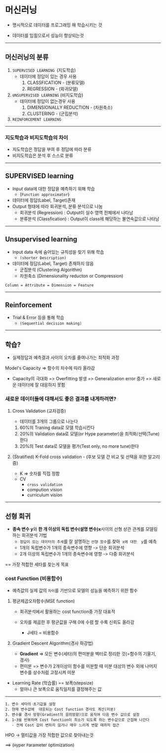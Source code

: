 # 머신러닝

- 명시적으로 데이터를 프로그래밍 해 학습시키는 것

- 데이터를 입힘으로서 성능이 향상되는것

---

## 머신러닝의 분류

1. `SUPERVISED LEARNING `(지도학습)
   - 데이터에 정답이 있는 경우 사용
      1. CLASSFICATION - (분류모델)
      2. REGRESSION - (회귀모델)
2. `UNSUPERVISED LEARNING` (비지도학습)
   - 데이터에 정답이 없는경우 사용
      1. DIMENSIONALLY REDUCTION - (차원축소)
      2. CLUSTERING - (군집분석)
3. `REINFORCEMENT LEARNING`

---

### 지도학습과 비지도학습의 차이

- 지도학습은 정답을 부여 후 정답에 따라 분류
- 비지도학습은 분석 후 스스로 분류

---

## SUPERVISED learning

- Input data에 대한 정답을 예측하기 위해 학습
  - (`Function approximator`)
- 데이터에 정답(Label, Target)존재
- Output 형태에 따라 회귀분석, 분류 분석으로 나눔
  - 회귀분석 (Regression) : Output이 실수 영역 전체에서 나타남
  - 분류분석 (Classfication) : Output이 class에 해당하는 불연속값으로 나타남
  

---

## Unsupervised learning

- Input data 속에 숨어있는 규칙성을 찾기 위해 학습 
  - `(shorter Description)`
- 데이터에 정답(Label, Target) 존재하지 않음
  - 군집분석 (Clustering Algorithm)
  - 차원축소 (Dimensionality reducton or Compression)

```
Column = Attribute = Dimension = Feature
```

---

## Reinforcement
- Trial & Error 등을 통해 학습 
  - `(Sequential decision making)`

---

## 학습?

- 실제정답과 예측결과 사이의 오차를 줄여나가는 최적화 과정

Model's Capacity => 함수의 차수에 따라 올라감

- Capacity의 극대화 => Overfitting 발생 => Generalization error 증가 => 새로운 데이터에 잘 대응하지 못함

### 새로운 데이터들에 대해서도 좋은 결과를 내게하려면?

1. Cross Validation (교차검증)
    - 데이터를 3개의 그룹으로 나눈다
    1. 60%의 Traning data로 모델 학습시킨다
    2. 20%의 Validation data로 모델(or Hype parameter)을 최적화/선택(Tune)한다
    3. 20%의 Test data로 모델을 평가(Test only, no more tune)한다

2. (Stratified) K-Fold cross validation - (후보 모델 간 비교 및 선택을 위한 알고리즘)
    - K => 숫자를 직접 정함
    - CV 
      - `cross validation`
      - compution vision
      - curriculum vision
---
<!-- 23.03.13 -->

## 선형 회귀

- **종속 변수 y**와 **한 개 이상의 독립 변수(설명 변수)x**사이의 선형 상관 관계를 모델링하는 회귀분석 기법
  - `정답이 있는 데이터의 추세`를 잘 설명하는 `선형 함수`를 찾아` x에 대한  y`를 예측
  - 1개의 독립변수가 1개의 종속변수에 영향 -> 단순 회귀분석
  - 2개 이상의 독립변수가 1개의 종속변수에 영향 -> 다중 회귀분석

== 가장 적합한 세타를 찾는게 목표

### cost Function (비용함수)
- 예측값의 실제 값의 `차이`를 기반으로 모델의 성능을 예측하기 위한 함수

1. 평균제곱오차함수(MSE function)
   - 회귀분석에서 활용하는 cost function중 가장 대표적
   - 오차를 제곱한 후 평균값을 구해 0에 수렴 할 수록 신뢰도 올라감

      - J세타 = 비용함수

2. Gradient Descent Algorithm(경사 하강법)
   - **Gradient** => 모든 변수(세타)의 편미분을 벡터로 정리한 것(=함수의 기울기, 경사)
   - 편미분 => 변수가 2개이상이 함수를 미분할 때 미분 대상의 변수 외에  나머지 변수를 상수처럼 고정시켜 미분
  
  - Learning Rate (학습률) == 보폭(stepsize)
    - 얼마나 큰 보폭으로 움직일지를 결정해주는 값
  ---
    1. 변수 세타의 초기값을 설정
    2. 현재 변수값에  대응되는 Cost function 경사도 계산(미분)
    3. 변수를 경사 방향(Gradient의 음의방향)으로 움직여 다음 변수 값으로 설정
    4. 1~3을 반복하며 Cost function이 최소가 되도록 하는 변수값으로 근접해 나간다
       - 전체 Cost 값이 변하지 않거나 매우 느리게 변할 때까지 접근

HPO -> 멀티값을 가장 적합한 값으로 찾아내는것

==> (`H`yper `P`arameter `O`ptimization)


